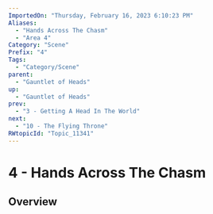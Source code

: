 ```yaml
---
ImportedOn: "Thursday, February 16, 2023 6:10:23 PM"
Aliases:
  - "Hands Across The Chasm"
  - "Area 4"
Category: "Scene"
Prefix: "4"
Tags:
  - "Category/Scene"
parent:
  - "Gauntlet of Heads"
up:
  - "Gauntlet of Heads"
prev:
  - "3 - Getting A Head In The World"
next:
  - "10 - The Flying Throne"
RWtopicId: "Topic_11341"
---
```

# 4 - Hands Across The Chasm
## Overview
